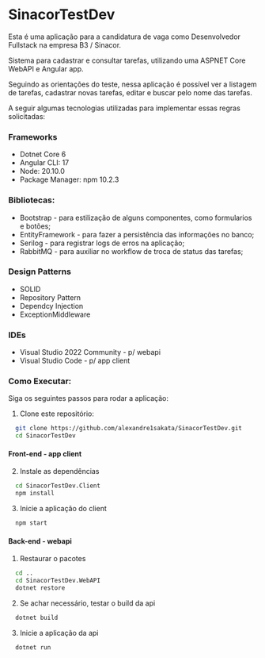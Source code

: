# SinacorTestDev
Esta é uma aplicação para a candidatura de vaga como Desenvolvedor Fullstack na empresa B3 / Sinacor.

Sistema para cadastrar e consultar tarefas, utilizando uma ASPNET Core WebAPI e Angular app.

Seguindo as orientações do teste, nessa aplicação é possível ver a listagem de tarefas, cadastrar novas tarefas, editar e buscar pelo nome das tarefas.

A seguir algumas tecnologias utilizadas para implementar essas regras solicitadas:

### Frameworks
- Dotnet Core 6
- Angular CLI: 17
- Node: 20.10.0
- Package Manager: npm 10.2.3

### Bibliotecas:
- Bootstrap - para estilização de alguns componentes, como formularios e botões;
- EntityFramework - para fazer a persistência das informações no banco;
- Serilog - para registrar logs de erros na aplicação;
- RabbitMQ - para auxiliar no workflow de troca de status das tarefas;

### Design Patterns
- SOLID
- Repository Pattern
- Dependcy Injection
- ExceptionMiddleware

### IDEs
- Visual Studio 2022 Community - p/ webapi
- Visual Studio Code - p/ app client

### Como Executar:

Siga os seguintes passos para rodar a aplicação:

1. Clone este repositório:

```bash
  git clone https://github.com/alexandre1sakata/SinacorTestDev.git
  cd SinacorTestDev

```

#### Front-end - app client
2. Instale as dependências

```bash
  cd SinacorTestDev.Client
  npm install
```

3. Inicie a aplicação do client

```bash
  npm start
```


#### Back-end - webapi
1. Restaurar o pacotes

```bash
  cd ..
  cd SinacorTestDev.WebAPI
  dotnet restore
```

2. Se achar necessário, testar o build da api
```bash
  dotnet build
```

3. Inicie a aplicação da api

```bash
  dotnet run
```
